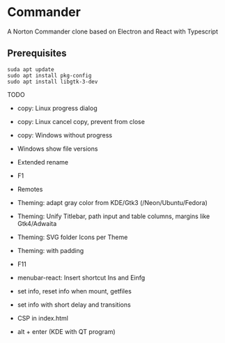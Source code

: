 # Commander
A Norton Commander clone based on Electron and React with Typescript

## Prerequisites

```
suda apt update
sudo apt install pkg-config
sudo apt install libgtk-3-dev
```

TODO
* copy: Linux progress dialog
* copy: Linux cancel copy, prevent from close
* copy: Windows without progress

* Windows show file versions

* Extended rename

* F1

* Remotes

* Theming: adapt gray color from KDE/Gtk3 (/Neon/Ubuntu/Fedora)
* Theming: Unify Titlebar, path input and table columns, margins like Gtk4/Adwaita
* Theming: SVG folder Icons per Theme
* Theming: <tr> with padding 

* F11

* menubar-react: Insert shortcut Ins and Einfg

* set info, reset info when mount, getfiles
* set info with short delay and transitions

* CSP in index.html

* alt + enter (KDE with QT program)